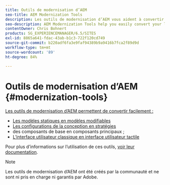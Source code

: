 ```yaml
---
title: Outils de modernisation d’AEM
seo-title: AEM Modernization Tools
description: Les outils de modernisation d’AEM vous aident à convertir vos fonctionnalités d’AEM héritées en technologies de pointe
seo-description: AEM Modernization Tools help you easily convert your legacy AEM features to the latest technology
contentOwner: Chris Bohnert
products: SG_EXPERIENCEMANAGER/6.5/SITES
exl-id: 8865a641-fdac-43ab-b1c3-722f120cd749
source-git-commit: b220adf6fa3e9faf94389b9a9416b7fca2f89d9d
workflow-type: tm+mt
source-wordcount: '89'
ht-degree: 84%

---
```


# Outils de modernisation d’AEM {#modernization-tools}

[Les outils de modernisation d’AEM permettent de convertir facilement :](http://opensource.adobe.com/aem-modernize-tools/)

* [](page-templates-static.md)[Les modèles statiques en modèles modifiables](page-templates-editable.md)
* [](page-templates-static.md)[Les configurations de la conception en stratégies](page-templates-editable.md)
* [](/help/sites-authoring/default-components-foundation.md)des composants de base en composants principaux ;[](https://docs.adobe.com/content/help/fr-FR/experience-manager-core-components/using/introduction.html)
* [](website.md)[L’interface utilisateur classique en interface utilisateur tactile](touch-ui-concepts.md)

Pour plus d’informations sur l’utilisation de ces outils, [voir leur documentation](http://opensource.adobe.com/aem-modernize-tools/).

>[!NOTE]
>
>Les outils de modernisation d’AEM ont été créés par la communauté et ne sont ni pris en charge ni garantis par Adobe.
